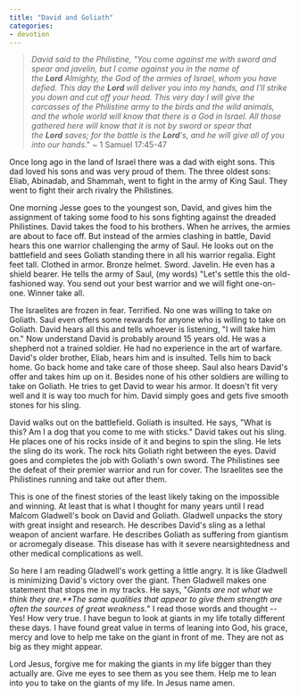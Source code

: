 ```yaml
---
title: "David and Goliath"
categories:
- devotion
---
```


> *David said to the Philistine, "You come against me with sword and spear and javelin, but I come against you in the name of the **Lord** Almighty, the God of the armies of Israel, whom you have defied. This day the **Lord** will deliver you into my hands, and I'll strike you down and cut off your head. This very day I will give the carcasses of the Philistine army to the birds and the wild animals, and the whole world will know that there is a God in Israel. All those gathered here will know that it is not by sword or spear that the **Lord** saves; for the battle is the **Lord**'s, and he will give all of you into our hands*." ~ 1 Samuel 17:45-47

Once long ago in the land of Israel there was a dad with eight sons. This dad loved his sons and was very proud of them. The three oldest sons: Eliab, Abinadab, and Shammah, went to fight in the army of King Saul. They went to fight their arch rivalry the Philistines.

One morning Jesse goes to the youngest son, David, and gives him the assignment of taking some food to his sons fighting against the dreaded Philistines. David takes the food to his brothers. When he arrives, the armies are about to face off. But instead of the armies clashing in battle, David hears this one warrior challenging the army of Saul. He looks out on the battlefield and sees Goliath standing there in all his warrior regalia. Eight feet tall. Clothed in armor. Bronze helmet. Sword. Javelin. He even has a shield bearer. He tells the army of Saul, (my words) "Let's settle this the old-fashioned way. You send out your best warrior and we will fight one-on-one. Winner take all.

The Israelites are frozen in fear. Terrified. No one was willing to take on Goliath. Saul even offers some rewards for anyone who is willing to take on Goliath. David hears all this and tells whoever is listening, "I will take him on." Now understand David is probably around 15 years old. He was a shepherd not a trained soldier. He had no experience in the art of warfare. David's older brother, Eliab, hears him and is insulted. Tells him to back home. Go back home and take care of those sheep. Saul also hears David's offer and takes him up on it. Besides none of his other soldiers are willing to take on Goliath. He tries to get David to wear his armor. It doesn't fit very well and it is way too much for him. David simply goes and gets five smooth stones for his sling.

David walks out on the battlefield. Goliath is insulted. He says, "What is this? Am I a dog that you come to me with sticks." David takes out his sling. He places one of his rocks inside of it and begins to spin the sling. He lets the sling do its work. The rock hits Goliath right between the eyes. David goes and completes the job with Goliath's own sword. The Philistines see the defeat of their premier warrior and run for cover. The Israelites see the Philistines running and take out after them.

This is one of the finest stories of the least likely taking on the impossible and winning. At least that is what I thought for many years until I read Malcom Gladwell's book on David and Goliath. Gladwell unpacks the story with great insight and research. He describes David's sling as a lethal weapon of ancient warfare. He describes Goliath as suffering from giantism or acromegaly disease. This disease has with it severe nearsightedness and other medical complications as well.

So here I am reading Gladwell's work getting a little angry. It is like Gladwell is minimizing David's victory over the giant. Then Gladwell makes one statement that stops me in my tracks. He says, "*Giants are not what we think they are.**The same qualities that appear to give them strength are often the sources of great weakness.*" I read those words and thought -- Yes! How very true. I have begun to look at giants in my life totally different these days. I have found great value in terms of leaning into God, his grace, mercy and love to help me take on the giant in front of me. They are not as big as they might appear.

Lord Jesus, forgive me for making the giants in my life bigger than they actually are. Give me eyes to see them as you see them. Help me to lean into you to take on the giants of my life. In Jesus name amen.